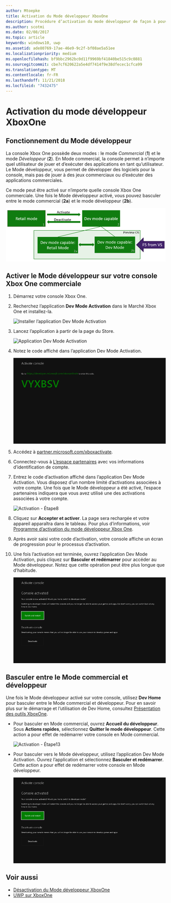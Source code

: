 ```yaml
---
author: Mtoepke
title: Activation du Mode développeur XboxOne
description: Procédure d’activation du mode développeur de façon à pouvoir basculer du mode commercial vers le mode développeur et inversement.
ms.author: scotmi
ms.date: 02/08/2017
ms.topic: article
keywords: windows10, uwp
ms.assetid: ade80769-17ae-46e9-9c2f-bf08ae5a51ee
ms.localizationpriority: medium
ms.openlocfilehash: bf9bbc2962bc0d11f9969bf41840be515c9c0881
ms.sourcegitcommit: cbe7cf620622a5e4df7414f9e38dfecec1cfca99
ms.translationtype: MT
ms.contentlocale: fr-FR
ms.lasthandoff: 11/21/2018
ms.locfileid: "7432475"
---
```

# <a name="xbox-one-developer-mode-activation"></a>Activation du mode développeur XboxOne

## <a name="how-developer-mode-works"></a>Fonctionnement du Mode développeur
La console Xbox One possède deux modes : le mode *Commercial* (**1**) et le mode *Développeur* (**2**). En Mode commercial, la console permet à n’importe quel utilisateur de jouer et d’exécuter des applications en tant qu’utilisateur. Le Mode développeur, vous permet de développer des logiciels pour la console, mais pas de jouer à des jeux commerciaux ou d’exécuter des applications commerciales.

Ce mode peut être activé sur n’importe quelle console Xbox One commerciale. Une fois le Mode développeur activé, vous pouvez basculer entre le mode commercial (**2a**) et le mode développeur (**2b**).

![Modes XboxOne](images/dev-mode-flow.png)

## <a name="activate-developer-mode-on-your-retail-xbox-one-console"></a>Activer le Mode développeur sur votre console Xbox One commerciale

1.  Démarrez votre console Xbox One.

2.  Recherchez l’application **Dev Mode Activation** dans le Marché Xbox One et installez-la.

    ![Installer l’application Dev Mode Activation](images/devkit-activation-1.png)

3.  Lancez l’application à partir de la page du Store.

    ![Application Dev Mode Activation](images/devkit-activation-2.png)

4.  Notez le code affiché dans l’application Dev Mode Activation.

    ![Activation - Étape5](images/activation-step-5.png)  
    
5.  Accédez à [partner.microsoft.com/xboxactivate](https://partner.microsoft.com/xboxactivate).

6.  Connectez-vous à [L’espace partenaires](https://partner.microsoft.com/dashboard) avec vos informations d’identification de compte.

7.  Entrez le code d’activation affiché dans l’application Dev Mode Activation. Vous disposez d’un nombre limité d’activations associées à votre compte. Une fois que le Mode développeur a été activé, l’espace partenaires indiquera que vous avez utilisé une des activations associées à votre compte.

    ![Activation - Étape8](images/activation-step-8-rs2.png)    
    
8.  Cliquez sur **Accepter et activer**. La page sera rechargée et votre appareil apparaîtra dans le tableau. Pour plus d’informations, voir [Programme d’activation du mode développeur Xbox One](http://go.microsoft.com/fwlink/p/?LinkId=760399).

9.  Après avoir saisi votre code d’activation, votre console affiche un écran de progression pour le processus d’activation.  
    
10. Une fois l’activation est terminée, ouvrez l’application Dev Mode Activation, puis cliquez sur **Basculer et redémarrer** pour accéder au Mode développeur. Notez que cette opération peut être plus longue que d’habitude.

    ![Activation - Étape12](images/activation-step-12.png)   

## <a name="switch-between-retail-and-developer-mode"></a>Basculer entre le Mode commercial et développeur
Une fois le Mode développeur activé sur votre console, utilisez **Dev Home** pour basculer entre le Mode commercial et développeur. Pour en savoir plus sur le démarrage et l’utilisation de Dev Home, consultez [Présentation des outils XboxOne](introduction-to-xbox-tools.md).

* Pour basculer en Mode commercial, ouvrez **Accueil du développeur**. Sous **Actions rapides**, sélectionnez **Quitter le mode développeur**. Cette action a pour effet de redémarrer votre console en Mode commercial.    

  ![Activation - Étape13](images/activation-step-13-rs4.png)  
  
* Pour basculer vers le Mode développeur, utilisez l’application Dev Mode Activation. Ouvrez l’application et sélectionnez **Basculer et redémarrer**. Cette action a pour effet de redémarrer votre console en Mode développeur.  

  ![Activation - Étape14](images/activation-step-12.png)  

## <a name="see-also"></a>Voir aussi
- [Désactivation du Mode développeur XboxOne](devkit-deactivation.md)
- [UWP sur XboxOne](index.md)
